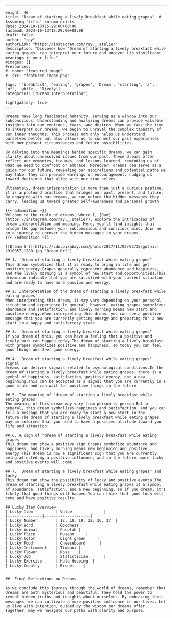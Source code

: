 ---
    weight: 46
    title: "Dream of starting a lively breakfast while eating grapes"  # Assuming 'title' column exists
    date: 2024-10-13T15:29:00+08:00
    lastmod: 2024-10-13T15:29:00+08:00
    draft: false
    author: "ray"
    authorLink: "https://instagram.com/ray._.atelier"
    description: "Discover how 'Dream of starting a lively breakfast while eating grapes' can interpret your future and uncover its significant meanings in your life."
    #images: []
    #resources:
    #- name: "featured-image"
    #  src: "featured-image.png"
    
    tags: ['breakfast', 'eating', 'grapes', 'Dream', 'starting', 'a', 'of', 'while', 'lively']
    categories: ["Dream Interpretation"]
    
    lightgallery: true
    ---
    
    Dreams have long fascinated humanity, serving as a window into our subconscious. Understanding and analyzing dreams can provide valuable insights into our emotions, fears, and desires. When we take the time to interpret our dreams, we begin to unravel the complex tapestry of our inner thoughts. This process not only helps us understand ourselves better but also allows us to connect our past experiences with our present circumstances and future possibilities.
    
    By delving into the meanings behind specific dreams, we can gain clarity about unresolved issues from our past. These dreams often reflect our memories, traumas, and lessons learned, reminding us of what we need to confront or embrace. Moreover, dreams can serve as a guide for our future, revealing our aspirations and potential paths we may take. They can provide warnings or encouragement, nudging us toward decisions that align with our true selves.
    
    Ultimately, dream interpretation is more than just a curious pastime; it is a profound practice that bridges our past, present, and future. By engaging with our dreams, we can unlock the hidden messages they carry, leading us toward greater self-awareness and personal growth.
    
    {{< admonition >}}
    Welcome to the realm of dreams, where I, [Ray](https://instagram.com/ray._.atelier), explore the intricacies of dream interpretation and meaning. Here, you’ll find insights that bridge the gap between your subconscious and conscious mind. Join me on a journey to uncover the hidden messages in your dreams.
    {{< /admonition >}}
    
    ![Dream Grl](https://cdn.pixabay.com/photo/2017/11/02/03/35/gothic-2910057_1280.jpg "Dream Grl")
    
    ## 1. 'Dream of starting a lively breakfast while eating grapes'
    This dream symbolizes that it is ready to bring in life and get positive energy.Grapes generally represent abundance and happiness, and the lively morning is a symbol of new start and opportunities.This dream can indicate that you are satisfied with your current situation and are ready to have more passion and energy.
    
    ## 2. Interpretation of the dream of starting a lively breakfast while eating grapes'
    When interpreting this dream, it may vary depending on your personal situation and experience.In general, however, eating grapes symbolizes abundance and satisfaction, and lively morning means new start and positive energy.When interpreting this dream, you can see a positive message that you are currently getting energy and preparing for a new start in a happy and satisfactory state.
    
    ## 3. 'Dream of starting a lively breakfast while eating grapes'
    If you dream of this, you can have a feeling that a positive and lively work can happen today.The dream of starting a lively breakfast with grapes symbolizes positive and happiness, so today you can feel good things and feel good energy.
    
    ## 4. 'Dream of starting a lively breakfast while eating grapes' signal
    Dreams can deliver signals related to psychological conditions.In the dream of starting a lively breakfast while eating grapes, there is a symbol of happiness, satisfaction, positive energy, and a new beginning.This can be accepted as a signal that you are currently in a good state and can wait for positive things in the future.
    
    ## 5. The meaning of 'dream of starting a lively breakfast while eating grapes'
    The meaning of this dream may vary from person to person.But in general, this dream symbolizes happiness and satisfaction, and you can tell a message that you are ready to start a new start in the future.The dream of starting a lively breakfast while eating grapes may be informed that you need to have a positive attitude toward your life and situation.
    
    ## 6. A sign of 'dream of starting a lively breakfast while eating grapes'
    This dream can show a positive sign.Grapes symbolize abundance and happiness, and lively morning means new beginning and positive energy.This dream is now a significant sign that you are currently being affected by a positive influence, and in the future, more lucky and positive events will come.
    
    ## 7. 'Dream of starting a lively breakfast while eating grapes' and lucky
    This dream can show the possibility of lucky and positive events.The dream of starting a lively breakfast while eating grapes is a symbol of abundance, satisfaction, and a new beginning, so if you dream, it's likely that good things will happen.You can think that good luck will come and have positive results.
    
    ## Lucky Item Overview
    | Lucky Item          | Value              |
    |---------------|--------------------|
    | Lucky Number        | 12, 18, 19, 22, 36, 37  |
    | Lucky Word          | Goodness |
    | Lucky Animal        | Cheetah |
    | Lucky Place         | Museum     |
    | Lucky Color         | Light green     |
    | Lucky Food          | Cheeseboard      |
    | Lucky Instrument    | Timpani |
    | Lucky Flower        | Rose    |
    | Lucky Job           | Statistician       |
    | Lucky Exercise      | Hula Hooping  |
    | Lucky Country       | Brunei    |
    
    
    ##  Final Reflections on Dreams
    
    As we conclude this journey through the world of dreams, remember that dreams are both mysterious and beautiful. They hold the power to reveal hidden truths and insights about ourselves. By embracing their messages, we can cultivate a more positive influence in our lives. Let us live with intention, guided by the wisdom our dreams offer. Together, may we navigate our paths with clarity and purpose.
    